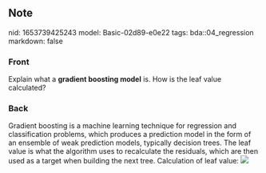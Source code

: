 ## Note
nid: 1653739425243
model: Basic-02d89-e0e22
tags: bda::04_regression
markdown: false

### Front
Explain what a <b>gradient boosting model</b> is. How is the leaf
value calculated?

### Back
Gradient boosting is a machine learning technique for regression
and classification problems, which produces a prediction model in
the form of an ensemble of weak prediction models, typically
decision trees. The leaf value is what the algorithm uses to
recalculate the residuals, which are then used as a target when
building the next tree. Calculation of leaf value: <img src= 
"paste-67c292d607a42ef17cb662f8d5026b73a3bcf607.jpg">
